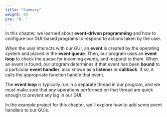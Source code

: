 ```yaml
---
title: "Summary"
weight: 40
pre: "8. "
---
```

In this chapter, we learned about **event-driven programming** and how to configure our GUI-based programs to respond to actions taken by the user. 

When the user interacts with our GUI, an **event** is created by the operating system and placed in the **event queue**. Then, our program uses an **event loop** to check the queue for incoming events, and respond to them. When an event is found, our program determines if that event has been **bound** to a particular **event handler**, also known as a **listener** or **callback**. If so, it calls the appropriate function handle that event.

The **event loop** is typically run in a separate thread in our program, and we must make sure that any operations performed on that thread are quick enough to prevent any lag in our GUI. 

In the example project for this chapter, we'll explore how to add some event handlers to our GUIs. 
